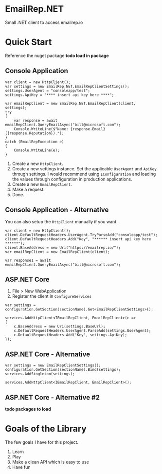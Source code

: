 # EmailRep.NET
Small .NET client to access emailrep.io

# Quick Start

Reference the nuget package
**todo load in package**


## Console Application
```
var client = new HttpClient();
var settings = new EmailRep.NET.EmailRepClientSettings();
settings.UserAgent = "consoleapp/test";
settings.ApiKey = "**** insert api key here ****";

var emailRepClient = new EmailRep.NET.EmailRepClient(client, settings);
try
{
    var response = await emailRepClient.QueryEmailAsync("bill@microsoft.com");
    Console.WriteLine($"Name: {response.Email} ({response.Reputation}).");
}
catch (EmailRepException e)
{
    Console.WriteLine(e);
}
```

1) Create a new `HttpClient`.
2) Create a new settings instance. Set the applicable `UserAgent` and `ApiKey` through settings. I would recommend using `IConfiguration` and loading the values through configuration in production applications.
3) Create a new `EmailRepClient`.
4) Make a request.
5) Done.

## Console Application - Alternative

You can also setup the `HttpClient` manually if you want.

```
var client = new HttpClient();
client.DefaultRequestHeaders.UserAgent.TryParseAdd("consoleapp/test");
client.DefaultRequestHeaders.Add("Key", "****** insert api key here ******");
client.BaseAddress = new Uri("https://emailrep.io/");
var emailRepClient = new EmailRepClient(client);

var response1 = await emailRepClient.QueryEmailAsync("bill@microsoft.com");
```

## ASP.NET Core

1) File > New WebApplication
2) Register the client in `ConfigureServices`

```
var settings = configuration.GetSection(sectionName).Get<EmailRepClientSettings>();

services.AddHttpClient<IEmailRepClient, EmailRepClient>(c =>
{
    c.BaseAddress = new Uri(settings.BaseUrl);
    c.DefaultRequestHeaders.UserAgent.ParseAdd(settings.UserAgent);
    c.DefaultRequestHeaders.Add("Key", settings.ApiKey);
});
```

## ASP.NET Core - Alternative
```
var settings = new EmailRepClientSettings();
configuration.GetSection(sectionName).Bind(settings);
services.AddSingleton(settings);

services.AddHttpClient<IEmailRepClient, EmailRepClient>();
```

## ASP.NET Core - Alternative #2
**todo packages to load**


# Goals of the Library
The few goals I have for this project.

1. Learn
2. Play
3. Make a clean API which is easy to use
4. Have fun